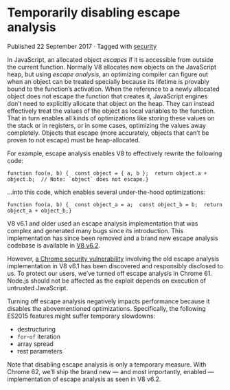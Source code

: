 Temporarily disabling escape analysis
=====================================

Published 22 September 2017 · Tagged with [security](/blog/tags/security)

In JavaScript, an allocated object _escapes_ if it is accessible from outside the current function. Normally V8 allocates new objects on the JavaScript heap, but using _escape analysis_, an optimizing compiler can figure out when an object can be treated specially because its lifetime is provably bound to the function’s activation. When the reference to a newly allocated object does not escape the function that creates it, JavaScript engines don’t need to explicitly allocate that object on the heap. They can instead effectively treat the values of the object as local variables to the function. That in turn enables all kinds of optimizations like storing these values on the stack or in registers, or in some cases, optimizing the values away completely. Objects that escape (more accurately, objects that can’t be proven to not escape) must be heap-allocated.

For example, escape analysis enables V8 to effectively rewrite the following code:

    function foo(a, b) {  const object = { a, b };  return object.a + object.b;  // Note: `object` does not escape.}

…into this code, which enables several under-the-hood optimizations:

    function foo(a, b) {  const object_a = a;  const object_b = b;  return object_a + object_b;}

V8 v6.1 and older used an escape analysis implementation that was complex and generated many bugs since its introduction. This implementation has since been removed and a brand new escape analysis codebase is available in [V8 v6.2](/blog/v8-release-62).

However, [a Chrome security vulnerability](https://chromereleases.googleblog.com/2017/09/stable-channel-update-for-desktop_21.html) involving the old escape analysis implementation in V8 v6.1 has been discovered and responsibly disclosed to us. To protect our users, we’ve turned off escape analysis in Chrome 61. Node.js should not be affected as the exploit depends on execution of untrusted JavaScript.

Turning off escape analysis negatively impacts performance because it disables the abovementioned optimizations. Specifically, the following ES2015 features might suffer temporary slowdowns:

*   destructuring
*   `for`\-`of` iteration
*   array spread
*   rest parameters

Note that disabling escape analysis is only a temporary measure. With Chrome 62, we’ll ship the brand new — and most importantly, enabled — implementation of escape analysis as seen in V8 v6.2.
